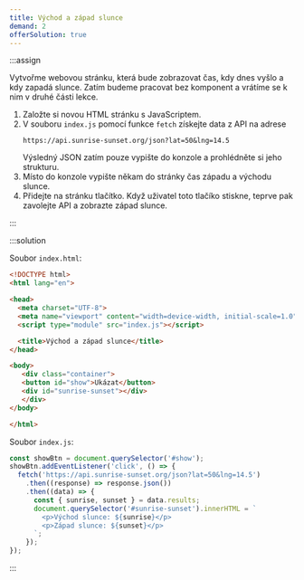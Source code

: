 ```yaml
---
title: Východ a západ slunce
demand: 2
offerSolution: true
---
```


:::assign

Vytvořme webovou stránku, která bude zobrazovat čas, kdy dnes vyšlo a kdy zapadá slunce. Zatím budeme pracovat bez komponent a vrátíme se k nim v druhé části lekce.

1. Založte si novou HTML stránku s JavaScriptem. 
1. V souboru `index.js` pomocí funkce `fetch` získejte data z API na adrese 
   ```
   https://api.sunrise-sunset.org/json?lat=50&lng=14.5
   ```
   Výsledný JSON zatím pouze vypište do konzole a prohlédněte si jeho strukturu.
1. Místo do konzole vypište někam do stránky čas západu a východu slunce.
1. Přidejte na stránku tlačítko. Když uživatel toto tlačíko stiskne, teprve pak zavolejte API a zobrazte západ slunce.

:::

:::solution

Soubor `index.html`:

```html
<!DOCTYPE html>
<html lang="en">

<head>
  <meta charset="UTF-8">
  <meta name="viewport" content="width=device-width, initial-scale=1.0">
  <script type="module" src="index.js"></script>

  <title>Východ a západ slunce</title>
</head>

<body>
   <div class="container">
   <button id="show">Ukázat</button>
   <div id="sunrise-sunset"></div>
   </div>
</body>

</html>
```

Soubor `index.js`:

```js
const showBtn = document.querySelector('#show');
showBtn.addEventListener('click', () => {
  fetch('https://api.sunrise-sunset.org/json?lat=50&lng=14.5')
    .then((response) => response.json())
    .then((data) => {
      const { sunrise, sunset } = data.results;
      document.querySelector('#sunrise-sunset').innerHTML = `
        <p>Východ slunce: ${sunrise}</p>
        <p>Západ slunce: ${sunset}</p>
      `;
    });
});
```

:::